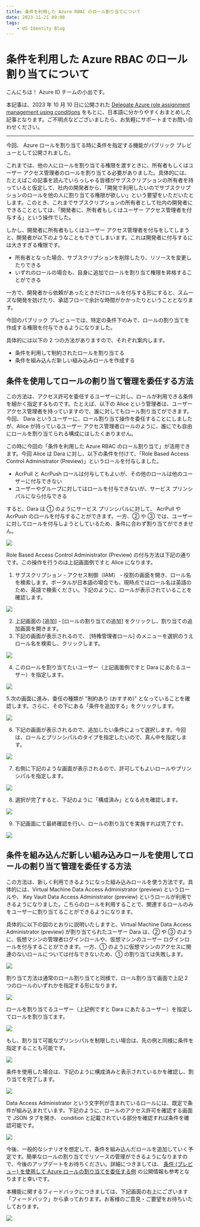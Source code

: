 ```yaml
---
title: 条件を利用した Azure RBAC のロール割り当てについて
date: 2023-11-21 09:00
tags:
    - US Identity Blog
---
```


#  条件を利用した Azure RBAC のロール割り当てについて

こんにちは！ Azure ID チームの小出です。

本記事は、2023 年 10 月 10 日に公開された [Delegate Azure role assignment management using conditions](https://techcommunity.microsoft.com/t5/microsoft-entra-azure-ad-blog/delegate-azure-role-assignment-management-using-conditions/ba-p/3954216) をもとに、日本語に分かりやすくおまとめした記事となります。ご不明点などございましたら、お気軽にサポートまでお問い合わせください。

---

今回、 Azure ロールを割り当てる時に条件を指定する機能がパブリック プレビューとして公開されました。

これまでは、他の人にロールを割り当てる権限を渡すときに、所有者もしくはユーザー アクセス管理者のロールを割り当てる必要がありました。具体的には、たとえばこの記事を読んでいらっしゃる皆様がサブスクリプションの所有者を持っていると仮定して、社内の開発者から、「開発で利用したいのでサブスクリプションのロールを他の人に割り当てる権限が欲しい」という要望をいただいたとします。このとき、これまでサブスクリプションの所有者として社内の開発者にできることとしては、「開発者に、所有者もしくはユーザー アクセス管理者を付与する」という操作でした。

しかし、開発者に所有者もしくはユーザー アクセス管理者を付与をしてしまうと、開発者が以下のようなこともできてしまいます。これは開発者に付与するには大きすぎる権限です。

- 所有者となった場合、サブスクリプションを削除したり、リソースを変更したりできる
- いずれのロールの場合も、自身に追加でロールを割り当て権限を昇格することができる

一方で、開発者から依頼があったときだけロールを付与する形にすると、スムーズな開発を妨げたり、承認フローで余計な時間がかかったりということとなります。

今回のパブリック プレビューでは、特定の条件下のみで、ロールの割り当てを作成する権限を付与できるようになりました。

具体的には以下の 2 つの方法がありますので、それぞれ案内します。 

- 条件を利用して制約されたロールを割り当てる
- 条件を組み込んだ新しい組み込みロールを作成する


## 条件を使用してロールの割り当て管理を委任する方法

この方法は、アクセス許可を委任するユーザーに対し、ロールが利用できる条件を細かく指定するものです。たとえば、以下の Alice という管理者は、ユーザー アクセス管理者を持っていますので、誰に対してもロール割り当てができます。今回、 Dara というユーザーに、ロール割り当て操作を委任することにしましたが、Alice が持っているユーザー アクセス管理者ロールのように、誰にでも自由にロールを割り当てられる構成にはしたくありません。

この時に今回の「条件を利用した Azure RBAC のロール割り当て」が活用できます。今回 Alice は Dara に対し、以下の条件を付けて、「Role Based Access Control Administrator (Preview)」というロールを付与しました。

- AcrPull と AcrPush ロールは付与してもよいが、その他のロールは他のユーザーに付与できない
- ユーザーやグループに対してはロールを付与できないが、サービス プリンシパルになら付与できる

すると、Dara は ① のようにサービス プリンシパルに対して、 AcrPull や AcrPush のロールを付与することができます。一方、② や ③ では、ユーザーに対してロールを付与しようとしているため、条件に合わず割り当てができません。

![](./rbac-role-assignment-using-conditions/rbac-role-assignment-using-conditions1.png)

Role Based Access Control Administrator (Preview) の付与方法は下記の通りです。この操作を行うのは上記画面例ですと Alice になります。

1. サブスクリプション - アクセス制御（IAM） - 役割の画面を開き、ロール名を検索します。ポータルが日本語の場合でも、現時点ではロール名は英語のため、英語で検索ください。下記のように、ロールが表示されていることを確認します。

![](./rbac-role-assignment-using-conditions/rbac-role-assignment-using-conditions2.png)

2. 上記画面の [追加] - [ロールの割り当ての追加] をクリックし、割り当ての追加画面を開きます。
3. 下記の画面が表示されるので、 [特権管理者ロール] のメニューを選択のうえロール名を検索し、クリックします。

![](./rbac-role-assignment-using-conditions/rbac-role-assignment-using-conditions3.png)

4. このロールを割り当てたいユーザー（上記画面例ですと Dara にあたるユーザー）を指定します。

![](./rbac-role-assignment-using-conditions/rbac-role-assignment-using-conditions4.png)

5.次の画面に進み、委任の種類が "制約あり (おすすめ)" となっていることを確認します。さらに、その下にある「条件を追加する」をクリックします。

![](./rbac-role-assignment-using-conditions/rbac-role-assignment-using-conditions5.png)

6. 下記の画面が表示されるので、追加したい条件によって選択します。今回は、ロールとプリンシパルのタイプを指定したいので、真ん中を指定します。

![](./rbac-role-assignment-using-conditions/rbac-role-assignment-using-conditions6.png)

7. 右側に下記のような画面が表示されるので、許可してもよいロールやプリンシパルを指定します。

![](./rbac-role-assignment-using-conditions/rbac-role-assignment-using-conditions57.png)

8. 選択が完了すると、下記のように「構成済み」となる点を確認します。

![](./rbac-role-assignment-using-conditions/rbac-role-assignment-using-conditions8.png)

9. 下記画面にて最終確認を行い、ロールの割り当てを実施すれば完了です。

![](./rbac-role-assignment-using-conditions/rbac-role-assignment-using-conditions9.png)




##  条件を組み込んだ新しい組み込みロールを使用してロールの割り当て管理を委任する方法

この方法は、新しく利用できるようになった組み込みロールを使う方法です。具体的には、Virtual Machine Data Access Administrator (preview) というロールや、 Key Vault Data Access Administrator (preview) というロールが利用できるようになりました。こちらのロールを利用することで、関連するロールのみをユーザーに割り当てることができるようになります。

具体的に以下の図のとおりに説明いたしますと、Virtual Machine Data Access Administrator (preview) が割り当てられたユーザー Dara は、② や ③ のように、仮想マシンの管理者ログインロールや、仮想マシンのユーザー ログインロールを付与することができます。一方、① のように仮想マシンのアクセスに関連のないロールについては付与できないため、① の割り当ては失敗します。


![](./rbac-role-assignment-using-conditions/rbac-role-assignment-using-conditions10.png)


割り当て方法は通常のロール割り当てと同様で、ロール割り当て画面で上記 2 つのロールのいずれかを指定する形になります。

![](./rbac-role-assignment-using-conditions/rbac-role-assignment-using-conditions11.png)

ロールを割り当てるユーザー（上記例ですと Dara にあたるユーザー）を指定してロールを割り当てます。

![](./rbac-role-assignment-using-conditions/rbac-role-assignment-using-conditions12.png)

もし、割り当て可能なプリンシパルを制限したい場合は、先の例と同様に条件を指定することも可能です。

![](./rbac-role-assignment-using-conditions/rbac-role-assignment-using-conditions13.png)

条件を使用した場合は、下記のように構成済みと表示されているかを確認し、割り当てを完了します。

![](./rbac-role-assignment-using-conditions/rbac-role-assignment-using-conditions14.png)

Data Access Administrator という文字列が含まれているロールには、既定で条件が組み込まれています。下記のように、ロールのアクセス許可を確認する画面で JSON タブを開き、 condition と記載されている部分を確認すれば条件を確認可能です。

![](./rbac-role-assignment-using-conditions/rbac-role-assignment-using-conditions15.png)

今後、一般的なシナリオを想定して、条件を組み込んだロールを追加していく予定です。簡単なロールの割り当てでリソースの管理ができるようになりますので、今後のアップデートをお待ちください。詳細につきましては、 [条件 (プレビュー) を使用して Azure ロールの割り当てを委任する例](https://learn.microsoft.com/ja-jp/azure/role-based-access-control/delegate-role-assignments-examples?tabs=template) の公開情報も参考となりますと幸いです。

本機能に関するフィードバックにつきましては、下記画面の右上にございます「フィードバック」から承っております。お客様のご意見・ご要望をお待ちいたしております。


![](./rbac-role-assignment-using-conditions/rbac-role-assignment-using-conditions16.png)
